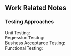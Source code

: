 ## Work Related Notes  
  
### Testing Approaches
Unit Testing:  
Regression Testing:  
Business Acceptance Testing:  
Functional Testing: 
